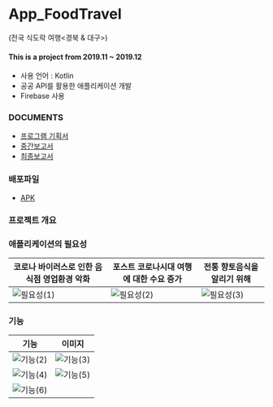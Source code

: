 # App_FoodTravel
(전국 식도락 여행<경북 & 대구>)

#### This is a project from 2019.11 ~ 2019.12
- 사용 언어 : Kotlin
- 공공 API를 활용한 애플리케이션 개발
- Firebase 사용

### DOCUMENTS
- [프로그램 기획서](https://github.com/KimUJin3359/App_FoodTravel/blob/master/%5B%EC%A0%9C%EC%95%88%EC%84%9C%5D_%EC%8B%9D%EB%8F%84%EB%9D%BD%EC%97%AC%ED%96%89.pdf)
- [중간보고서](https://github.com/KimUJin3359/App_FoodTravel/blob/master/%5B%EC%A4%91%EA%B0%84%EB%B3%B4%EA%B3%A0%EC%84%9C%5D_%EC%8B%9D%EB%8F%84%EB%9D%BD%EC%97%AC%ED%96%89.pdf)
- [최종보고서](https://github.com/KimUJin3359/App_FoodTravel/blob/master/%5B%EC%B5%9C%EC%A2%85%EB%B3%B4%EA%B3%A0%EC%84%9C%5D_%EC%8B%9D%EB%8F%84%EB%9D%BD%EC%97%AC%ED%96%89.pdf)

### 배포파일
- [APK](https://github.com/KimUJin3359/App_FoodTravel/blob/master/app-release.apk)

### 프로젝트 개요
### 애플리케이션의 필요성

| 코로나 바이러스로 인한 음식점 영업환경 악화 | 포스트 코로나시대 여행에 대한 수요 증가 | 전통 향토음식을 알리기 위해 |
| --- | --- | --- |
| ![필요성(1)](https://user-images.githubusercontent.com/50474972/111481999-d71fac80-8776-11eb-8d3c-049ad3723c77.PNG) | ![필요성(2)](https://user-images.githubusercontent.com/50474972/111482008-d8e97000-8776-11eb-902a-212b24d2b3b5.PNG) | ![필요성(3)](https://user-images.githubusercontent.com/50474972/111482011-d8e97000-8776-11eb-97bb-b2d73a7b6588.PNG) |


### 기능
| 기능 | 이미지 |
| --- | --- |
| ![기능(2)](https://user-images.githubusercontent.com/50474972/111482032-dd158d80-8776-11eb-8a31-4f0771158a5e.PNG) | ![기능(3)](https://user-images.githubusercontent.com/50474972/111482035-ddae2400-8776-11eb-982b-99b4860e7317.PNG) |
| ![기능(4)](https://user-images.githubusercontent.com/50474972/111482036-de46ba80-8776-11eb-8f2d-6130e24e0089.PNG) | ![기능(5)](https://user-images.githubusercontent.com/50474972/111482038-de46ba80-8776-11eb-8d7c-47789a250827.PNG) |
| ![기능(6)](https://user-images.githubusercontent.com/50474972/111482039-dedf5100-8776-11eb-9866-76de5f7c2b9a.PNG) |

